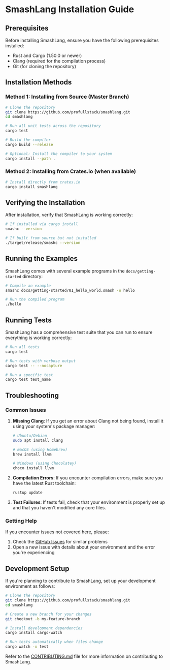# SmashLang Installation Guide

## Prerequisites

Before installing SmashLang, ensure you have the following prerequisites installed:

- Rust and Cargo (1.50.0 or newer)
- Clang (required for the compilation process)
- Git (for cloning the repository)

## Installation Methods

### Method 1: Installing from Source (Master Branch)

```bash
# Clone the repository
git clone https://github.com/profullstack/smashlang.git
cd smashlang

# Run all unit tests across the repository
cargo test

# Build the compiler
cargo build --release

# Optional: Install the compiler to your system
cargo install --path .
```

### Method 2: Installing from Crates.io (when available)

```bash
# Install directly from crates.io
cargo install smashlang
```

## Verifying the Installation

After installation, verify that SmashLang is working correctly:

```bash
# If installed via cargo install
smashc --version

# If built from source but not installed
./target/release/smashc --version
```

## Running the Examples

SmashLang comes with several example programs in the `docs/getting-started` directory:

```bash
# Compile an example
smashc docs/getting-started/01_hello_world.smash -o hello

# Run the compiled program
./hello
```

## Running Tests

SmashLang has a comprehensive test suite that you can run to ensure everything is working correctly:

```bash
# Run all tests
cargo test

# Run tests with verbose output
cargo test -- --nocapture

# Run a specific test
cargo test test_name
```

## Troubleshooting

### Common Issues

1. **Missing Clang**: If you get an error about Clang not being found, install it using your system's package manager:
   ```bash
   # Ubuntu/Debian
   sudo apt install clang
   
   # macOS (using Homebrew)
   brew install llvm
   
   # Windows (using Chocolatey)
   choco install llvm
   ```

2. **Compilation Errors**: If you encounter compilation errors, make sure you have the latest Rust toolchain:
   ```bash
   rustup update
   ```

3. **Test Failures**: If tests fail, check that your environment is properly set up and that you haven't modified any core files.

### Getting Help

If you encounter issues not covered here, please:

1. Check the [GitHub Issues](https://github.com/profullstack/smashlang/issues) for similar problems
2. Open a new issue with details about your environment and the error you're experiencing

## Development Setup

If you're planning to contribute to SmashLang, set up your development environment as follows:

```bash
# Clone the repository
git clone https://github.com/profullstack/smashlang.git
cd smashlang

# Create a new branch for your changes
git checkout -b my-feature-branch

# Install development dependencies
cargo install cargo-watch

# Run tests automatically when files change
cargo watch -x test
```

Refer to the [CONTRIBUTING.md](./CONTRIBUTING.md) file for more information on contributing to SmashLang.
